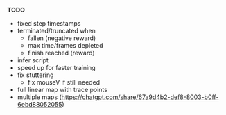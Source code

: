 **TODO**
- fixed step timestamps
- terminated/truncated when
    - fallen (negative reward)
    - max time/frames depleted
    - finish reached (reward)
- infer script
- speed up for faster training
- fix stuttering
    - fix mouseV if still needed
- full linear map with trace points
- multiple maps (https://chatgpt.com/share/67a9d4b2-def8-8003-b0ff-6ebd88052055)
